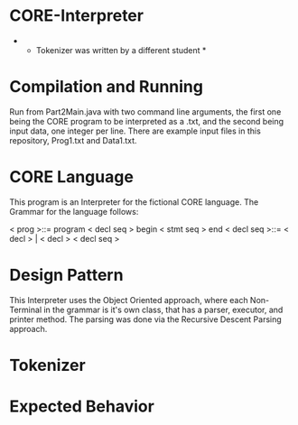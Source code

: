 # CORE-Interpreter

* * Tokenizer was written by a different student *

# Compilation and Running
  Run from Part2Main.java with two command line arguments, the first one being the CORE program to be interpreted as a .txt, and the second being 
  input data, one integer per line. There are example input files in this repository, Prog1.txt and Data1.txt.
  
# CORE Language
  This program is an Interpreter for the fictional CORE language. The Grammar for the language follows:
  
  < prog >::= program < decl seq > begin < stmt seq > end 
  < decl seq >::= < decl > | < decl > < decl seq >
  
  
  
# Design Pattern
  This Interpreter uses the Object Oriented approach, where each Non-Terminal in the grammar is it's own class, that has a parser, executor, and printer method.
  The parsing was done via the Recursive Descent Parsing approach. 
  
# Tokenizer 
  
  
# Expected Behavior 

